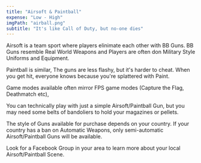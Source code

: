 ```yaml
---
title: "Airsoft & Paintball"
expense: "Low - High"
imgPath: "airball.png"
subtitle: "It's like Call of Duty, but no-one dies"
---
```


Airsoft is a team sport where players elinimate each other with BB Guns. BB Guns resemble Real World Weapons and Players are often don Military Style Uniforms and Equipment.

Paintball is similar, The guns are less flashy, but it's harder to cheat. When you get hit, everyone knows because you're splattered with Paint.

Game modes available often mirror FPS game modes (Capture the Flag, Deathmatch etc),

You can technically play with just a simple Airsoft/Paintball Gun, but you may need some belts of bandoliers to hold your magazines or pellets.

The style of Guns available for purchase depends on your country. If your country has a ban on Automatic Weapons, only semi-automatic Airsoft/Paintball Guns will be available.

Look for a Facebook Group in your area to learn more about your local Airsoft/Paintball Scene.
